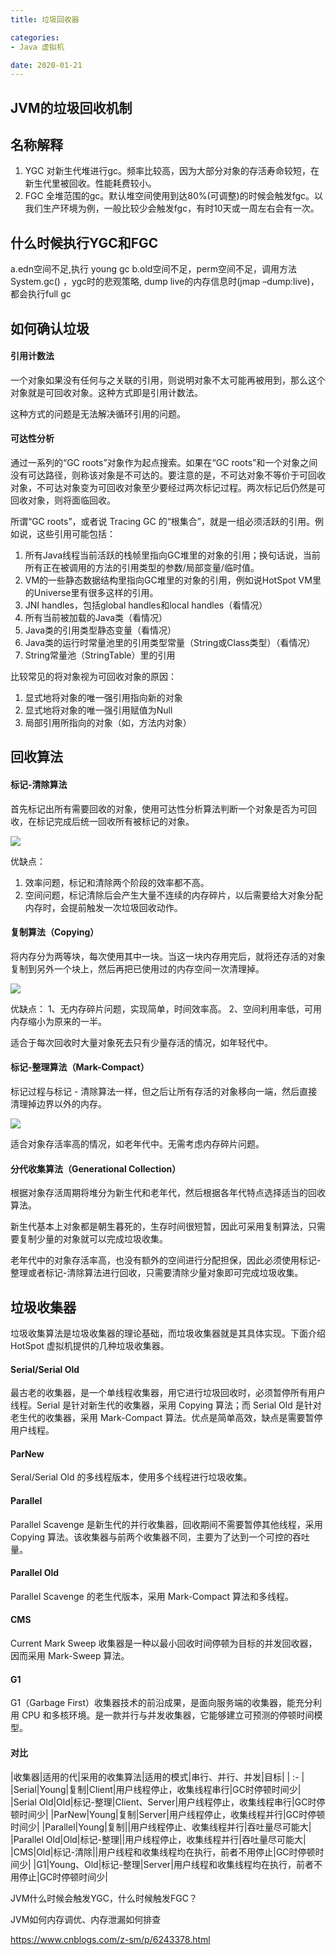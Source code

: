 ```yaml
---
title: 垃圾回收器

categories:
- Java 虚拟机

date: 2020-01-21
---
```


## JVM的垃圾回收机制

## 名称解释
1. YGC 对新生代堆进行gc。频率比较高，因为大部分对象的存活寿命较短，在新生代里被回收。性能耗费较小。
1. FGC 全堆范围的gc。默认堆空间使用到达80%(可调整)的时候会触发fgc。以我们生产环境为例，一般比较少会触发fgc，有时10天或一周左右会有一次。

## 什么时候执行YGC和FGC
a.edn空间不足,执行 young gc
b.old空间不足，perm空间不足，调用方法System.gc() ，ygc时的悲观策略, dump live的内存信息时(jmap –dump:live)，都会执行full gc



## 如何确认垃圾
#### 引用计数法
一个对象如果没有任何与之关联的引用，则说明对象不太可能再被用到，那么这个对象就是可回收对象。这种方式即是引用计数法。

这种方式的问题是无法解决循环引用的问题。

#### 可达性分析
通过一系列的“GC roots”对象作为起点搜索。如果在“GC roots”和一个对象之间没有可达路径，则称该对象是不可达的。要注意的是，不可达对象不等价于可回收对象，不可达对象变为可回收对象至少要经过两次标记过程。两次标记后仍然是可回收对象，则将面临回收。

所谓“GC roots”，或者说 Tracing GC 的“根集合”，就是一组必须活跃的引用。例如说，这些引用可能包括：
1. 所有Java线程当前活跃的栈帧里指向GC堆里的对象的引用；换句话说，当前所有正在被调用的方法的引用类型的参数/局部变量/临时值。
1. VM的一些静态数据结构里指向GC堆里的对象的引用，例如说HotSpot VM里的Universe里有很多这样的引用。
1. JNI handles，包括global handles和local handles（看情况）
1. 所有当前被加载的Java类（看情况）
1. Java类的引用类型静态变量（看情况）
1. Java类的运行时常量池里的引用类型常量（String或Class类型）（看情况）
1. String常量池（StringTable）里的引用

比较常见的将对象视为可回收对象的原因：
1. 显式地将对象的唯一强引用指向新的对象
1. 显式地将对象的唯一强引用赋值为Null
1. 局部引用所指向的对象（如，方法内对象）

## 回收算法

#### 标记-清除算法
首先标记出所有需要回收的对象，使用可达性分析算法判断一个对象是否为可回收，在标记完成后统一回收所有被标记的对象。

![](https://images2015.cnblogs.com/blog/568153/201707/568153-20170713133044525-1749754709.png)

优缺点：
1. 效率问题，标记和清除两个阶段的效率都不高。
1. 空间问题，标记清除后会产生大量不连续的内存碎片，以后需要给大对象分配内存时，会提前触发一次垃圾回收动作。

#### 复制算法（Copying）
将内存分为两等块，每次使用其中一块。当这一块内存用完后，就将还存活的对象复制到另外一个块上，然后再把已使用过的内存空间一次清理掉。

![](https://images2015.cnblogs.com/blog/568153/201707/568153-20170713133054775-540568584.png)

优缺点：
1、无内存碎片问题，实现简单，时间效率高。
2、空间利用率低，可用内存缩小为原来的一半。

适合于每次回收时大量对象死去只有少量存活的情况，如年轻代中。

#### 标记-整理算法（Mark-Compact）
标记过程与标记 - 清除算法一样，但之后让所有存活的对象移向一端，然后直接清理掉边界以外的内存。

![](https://images2015.cnblogs.com/blog/568153/201707/568153-20170713133101400-240030919.png)

适合对象存活率高的情况，如老年代中。无需考虑内存碎片问题。

#### 分代收集算法（Generational Collection）
根据对象存活周期将堆分为新生代和老年代，然后根据各年代特点选择适当的回收算法。

新生代基本上对象都是朝生暮死的，生存时间很短暂，因此可采用复制算法，只需要复制少量的对象就可以完成垃圾收集。

老年代中的对象存活率高，也没有额外的空间进行分配担保，因此必须使用标记-整理或者标记-清除算法进行回收，只需要清除少量对象即可完成垃圾收集。

## 垃圾收集器
垃圾收集算法是垃圾收集器的理论基础，而垃圾收集器就是其具体实现。下面介绍 HotSpot 虚拟机提供的几种垃圾收集器。

#### Serial/Serial Old
最古老的收集器，是一个单线程收集器，用它进行垃圾回收时，必须暂停所有用户线程。Serial 是针对新生代的收集器，采用 Copying 算法；而 Serial Old 是针对老生代的收集器，采用 Mark-Compact 算法。优点是简单高效，缺点是需要暂停用户线程。

#### ParNew
Seral/Serial Old 的多线程版本，使用多个线程进行垃圾收集。

#### Parallel
Parallel Scavenge 是新生代的并行收集器，回收期间不需要暂停其他线程，采用 Copying 算法。该收集器与前两个收集器不同，主要为了达到一个可控的吞吐量。

#### Parallel Old
Parallel Scavenge 的老生代版本，采用 Mark-Compact 算法和多线程。

#### CMS
Current Mark Sweep 收集器是一种以最小回收时间停顿为目标的并发回收器，因而采用 Mark-Sweep 算法。

#### G1
G1（Garbage First）收集器技术的前沿成果，是面向服务端的收集器，能充分利用 CPU 和多核环境。是一款并行与并发收集器，它能够建立可预测的停顿时间模型。


#### 对比
|收集器|适用的代|采用的收集算法|适用的模式|串行、并行、并发|目标|
| :- |
|Serial|Young|复制|Client|用户线程停止，收集线程串行|GC时停顿时间少|
|Serial Old|Old|标记-整理|Client、Server|用户线程停止，收集线程串行|GC时停顿时间少|
|ParNew|Young|复制|Server|用户线程停止，收集线程并行|GC时停顿时间少|
|Parallel|Young|复制||用户线程停止、收集线程并行|吞吐量尽可能大|
|Parallel Old|Old|标记-整理||用户线程停止，收集线程并行|吞吐量尽可能大|
|CMS|Old|标记-清除||用户线程和收集线程均在执行，前者不用停止|GC时停顿时间少|
|G1|Young、Old|标记-整理|Server|用户线程和收集线程均在执行，前者不用停止|GC时停顿时间少|

JVM什么时候会触发YGC，什么时候触发FGC？

JVM如何内存调优、内存泄漏如何排查

https://www.cnblogs.com/z-sm/p/6243378.html